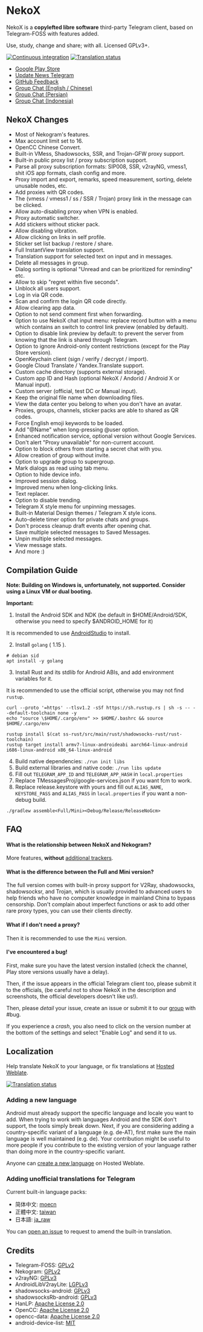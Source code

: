 # NekoX

NekoX is a **copylefted libre software** third-party Telegram client, based on Telegram-FOSS with features added.

Use, study, change and share; with all. Licensed GPLv3+.

[![Continuous integration](https://github.com/NekoX-Dev/NekoX/workflows/Debug%20build/badge.svg?branch=main)](https://github.com/NekoX-Dev/NekoX/actions) 
[![Translation status](https://hosted.weblate.org/widgets/nekox/-/svg-badge.svg)](https://hosted.weblate.org/engage/nekox/)

- [Google Play Store](https://play.google.com/store/apps/details?id=nekox.messenger)
- [Update News Telegram](https://t.me/NekogramX)
- [GitHub Feedback](https://github.com/NekoX-Dev/NekoX/issues)
- [Group Chat (English / Chinese)](https://t.me/NekoXChat) 
- [Group Chat (Persian)](https://t.me/NekogramX_Persian)
- [Group Chat (Indonesia)](https://t.me/NekoxID)

## NekoX Changes

- Most of Nekogram's features.
- Max account limit set to 16.
- OpenCC Chinese Convert.
- Built-in VMess, Shadowsocks, SSR, and Trojan-GFW proxy support.
- Built-in public proxy list / proxy subscription support.
- Parse all proxy subscription formats: SIP008, SSR, v2rayNG, vmess1, shit iOS app formats, clash config and more.
- Proxy import and export, remarks, speed measurement, sorting, delete unusable nodes, etc.
- Add proxies with QR codes.
- The (vmess / vmess1 / ss / SSR / Trojan) proxy link in the message can be clicked.
- Allow auto-disabling proxy when VPN is enabled.
- Proxy automatic switcher.
- Add stickers without sticker pack.
- Allow disabling vibration.
- Allow clicking on links in self profile.
- Sticker set list backup / restore / share.
- Full InstantView translation support.
- Translation support for selected text on input and in messages.
- Delete all messages in group.
- Dialog sorting is optional "Unread and can be prioritized for reminding" etc.
- Allow to skip "regret within five seconds".
- Unblock all users support.
- Log in via QR code.
- Scan and confirm the login QR code directly.
- Allow clearing app data.
- Option to not send comment first when forwarding.
- 0ption to use NekoX chat input menu: replace record button with a menu which contains an switch to control link preview (enabled by default).
- Option to disable link preview by default: to prevent the server from knowing that the link is shared through Telegram.
- Option to ignore Android-only content restrictions (except for the Play Store version).
- OpenKeychain client (sign / verify / decrypt / import).
- Google Cloud Translate / Yandex.Translate support.
- Custom cache directory (supports external storage).
- Custom app ID and Hash (optional NekoX / Andorid / Android X or Manual input).
- Custom server (official, test DC or Manual input).
- Keep the original file name when downloading files.
- View the data center you belong to when you don't have an avatar.
- Proxies, groups, channels, sticker packs are able to shared as QR codes.
- Force English emoji keywords to be loaded.
- Add "@Name" when long-pressing @user option.
- Enhanced notification service, optional version without Google Services.
- Don't alert "Proxy unavailable" for non-current account.
- Option to block others from starting a secret chat with you.
- Allow creation of group without invite.
- Option to upgrade group to supergroup.
- Mark dialogs as read using tab menu.
- Option to hide device info.
- Improved session dialog.
- Improved menu when long-clicking links.
- Text replacer.
- Option to disable trending.
- Telegram X style menu for unpinning messages.
- Built-in Material Design themes / Telegram X style icons.
- Auto-delete timer option for private chats and groups.
- Don't process cleanup draft events after opening chat.
- Save multiple selected messages to Saved Messages.
- Unpin multiple selected messages.
- View message stats.
- And more :)

## Compilation Guide

**Note: Building on Windows is, unfortunately, not supported.
Consider using a Linux VM or dual booting.**

**Important:**

1. Install the Android SDK and NDK (be default in $HOME/Android/SDK, otherwise you need to specify $ANDROID_HOME for it)

It is recommended to use [AndroidStudio](https://developer.android.com/studio) to install.

2. Install `golang` ( 1.15 ).
```shell
# debian sid
apt install -y golang
```

3. Install Rust and its stdlib for Android ABIs, and add environment variables for it.

It is recommended to use the official script, otherwise you may not find `rustup`.

```shell
curl --proto '=https' --tlsv1.2 -sSf https://sh.rustup.rs | sh -s -- --default-toolchain none -y
echo "source \$HOME/.cargo/env" >> $HOME/.bashrc && source $HOME/.cargo/env

rustup install $(cat ss-rust/src/main/rust/shadowsocks-rust/rust-toolchain)
rustup target install armv7-linux-androideabi aarch64-linux-android i686-linux-android x86_64-linux-android
```

4. Build native dependencies: `./run init libs`
5. Build external libraries and native code: `./run libs update`
6. Fill out `TELEGRAM_APP_ID` and `TELEGRAM_APP_HASH` in `local.properties`
7. Replace TMessagesProj/google-services.json if you want fcm to work.
8. Replace release.keystore with yours and fill out `ALIAS_NAME`, `KEYSTORE_PASS` and `ALIAS_PASS` in `local.properties` if you want a non-debug build.

`./gradlew assemble<Full/Mini><Debug/Release/ReleaseNoGcm>`

## FAQ

#### What is the relationship between NekoX and Nekogram?

More features, **without** [additional trackers](https://gitlab.com/search?utf8=%E2%9C%93&snippets=false&scope=&repository_ref=master&search=AnalyticsHelper&group_id=10273976&project_id=22804922).

#### What is the difference between the Full and Mini version?

The full version comes with built-in proxy support for V2Ray, shadowsocks, shadowsocksr, and Trojan, which is usually provided to advanced users to help friends who have no computer knowledge in mainland China to bypass censorship. Don't complain about imperfect functions or ask to add other rare proxy types, you can use their clients directly.

#### What if I don't need a proxy?

Then it is recommended to use the `Mini` version.

#### I've encountered a bug!

First, make sure you have the latest version installed (check the channel, Play store versions usually have a delay).

Then, if the issue appears in the official Telegram client too, please submit it to the officials, (be careful not to show NekoX in the description and screenshots, the official developers doesn't like us!).

Then, please *detail* your issue, create an issue or submit it to our [group](https://t.me/NekoXChat) with #bug.

If you experience a *crash*, you also need to click on the version number at the bottom of the settings and select "Enable Log" and send it to us.

## Localization

Help translate NekoX to your language, or fix translations at [Hosted Weblate](https://hosted.weblate.org/engage/nekox/).

[![Translation status](https://hosted.weblate.org/widgets/nekox/-/horizontal-auto.svg)](https://hosted.weblate.org/engage/nekox/)

### Adding a new language

Android must already support the specific language and locale you want to add. When trying to work with languages Android and the SDK don't support, the tools simply break down. Next, if you are considering adding a country-specific variant of a language (e.g. de-AT), first make sure the main language is well maintained (e.g. de). Your contribution might be useful to more people if you contribute to the existing version of your language rather than doing more in the country-specific variant.

Anyone can [create a new language](https://hosted.weblate.org/new-lang/nekox/nekox/) on Hosted Weblate.

### Adding unofficial translations for Telegram

Current built-in language packs:

* 简体中文: [moecn](https://translations.telegram.org/moecn)
* 正體中文: [taiwan](https://translations.telegram.org/taiwan)
* 日本語: [ja_raw](https://translations.telegram.org/ja_raw)

You can [open an issue](https://github.com/NekoX-Dev/NekoX/issues/new?&template=language_request.md) to request to amend the built-in translation.

## Credits

<ul>
    <li>Telegram-FOSS: <a href="https://github.com/Telegram-FOSS-Team/Telegram-FOSS/blob/master/LICENSE">GPLv2</a></li>
    <li>Nekogram: <a href="https://gitlab.com/Nekogram/Nekogram/-/blob/master/LICENSE">GPLv2</a></li>
    <li>v2rayNG: <a href="https://github.com/2dust/v2rayNG/blob/master/LICENSE">GPLv3</a></li>
    <li>AndroidLibV2rayLite: <a href="https://github.com/2dust/AndroidLibV2rayLite/blob/master/LICENSE">LGPLv3</a></li>
    <li>shadowsocks-android: <a href="https://github.com/shadowsocks/shadowsocks-android/blob/master/LICENSE">GPLv3</a></li>
    <li>shadowsocksRb-android: <a href="https://github.com/shadowsocksRb/shadowsocksRb-android/blob/master/LICENSE">GPLv3</a></li>
    <li>HanLP: <a href="https://github.com/hankcs/HanLP/blob/1.x/LICENSE">Apache License 2.0</a></li>
    <li>OpenCC: <a href="https://github.com/BYVoid/OpenCC/blob/master/LICENSE">Apache License 2.0</a></li>
    <li>opencc-data: <a href="https://github.com/nk2028/opencc-data">Apache License 2.0</a></li>
    <li>android-device-list: <a href="https://github.com/pbakondy/android-device-list/blob/master/LICENSE">MIT</a> </li>
</ul>
